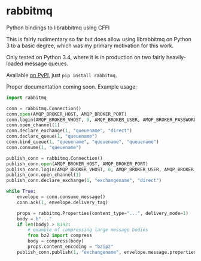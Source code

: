 rabbitmq
========

Python bindings to librabbitmq using CFFI

This is fairly rudimentary so far but does allow using librabbitmq on Python 3 to a basic degree, which was my primary motivation for this work.

Only tested on Python 3.4, where it is in production on two fairly heavily-loaded message queues.

Available [on PyPI](https://pypi.python.org/pypi/rabbitmq), just `pip install rabbitmq`.

Proper documentation coming soon. Example usage:

```python
import rabbitmq

conn = rabbitmq.Connection()
conn.open(AMQP_BROKER_HOST, AMQP_BROKER_PORT)
conn.login(AMQP_BROKER_VHOST, 0, AMQP_BROKER_USER, AMQP_BROKER_PASSWORD)
conn.open_channel(1)
conn.declare_exchange(1, "queuename", "direct")
conn.declare_queue(1, "queuename")
conn.bind_queue(1, "queuename", "queuename", "queuename")
conn.consume(1, "queuename")

publish_conn = rabbitmq.Connection()
publish_conn.open(AMQP_BROKER_HOST, AMQP_BROKER_PORT)
publish_conn.login(AMQP_BROKER_VHOST, 0, AMQP_BROKER_USER, AMQP_BROKER_PASSWORD)
publish_conn.open_channel(1)
publish_conn.declare_exchange(1, "exchangename", "direct")

while True:
    envelope = conn.consume_message()
    conn.ack(1, envelope.delivery_tag)

    props = rabbitmq.Properties(content_type="...", delivery_mode=1)
    body = b"..."
    if len(body) > 8192:
        # example of compressing large message bodies
        from bz2 import compress
        body = compress(body)
        props.content_encoding = "bzip2"
    publish_conn.publish(1, "exchangename", envelope.message.properties.reply_to, body, props)
```
